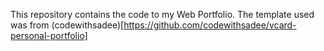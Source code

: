 This repository contains the code to my Web Portfolio. The template used was from (codewithsadee)[https://github.com/codewithsadee/vcard-personal-portfolio]
